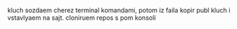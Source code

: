 kluch sozdaem cherez terminal komandami, potom iz faila kopir publ kluch i vstavlyaem na sajt.
 cloniruem repos s pom konsoli